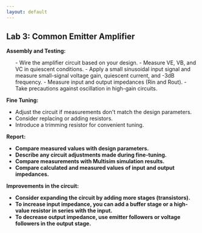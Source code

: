 ```yaml
---
layout: default
---
```

<h2>Lab 3: Common Emitter Amplifier</h2>

<b>Assembly and Testing:</b>
<ul>
- Wire the amplifier circuit based on your design.
- Measure VE, VB, and VC in quiescent conditions.
- Apply a small sinusoidal input signal and measure small-signal voltage gain, quiescent current, and -3dB frequency.
- Measure input and output impedances (Rin and Rout).
- Take precautions against oscillation in high-gain circuits.
</ul>

<b>Fine Tuning:</b>

- Adjust the circuit if measurements don't match the design parameters.
- Consider replacing or adding resistors.
- Introduce a trimming resistor for convenient tuning.

<b>Report:<b>

- Compare measured values with design parameters.
- Describe any circuit adjustments made during fine-tuning.
- Compare measurements with Multisim simulation results.
- Compare calculated and measured values of input and output impedances.

<b>Improvements in the circuit:</b>

- Consider expanding the circuit by adding more stages (transistors).
- To increase input impedance, you can add a buffer stage or a high-value resistor in series with the input.
- To decrease output impedance, use emitter followers or voltage followers in the output stage.
